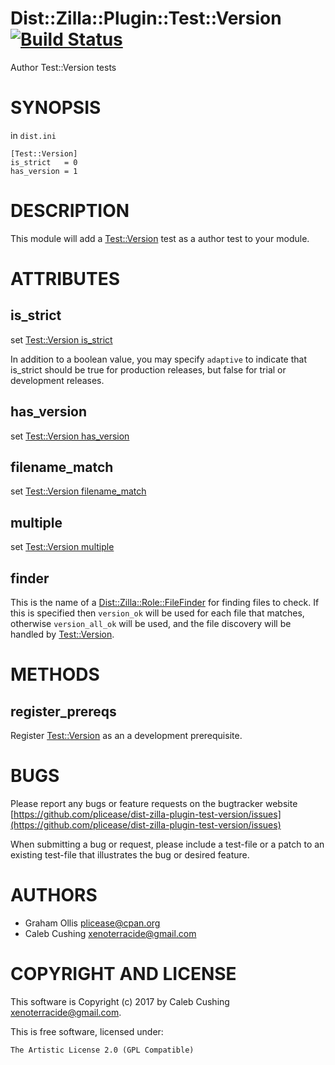 # Dist::Zilla::Plugin::Test::Version [![Build Status](https://secure.travis-ci.org/plicease/Dist-Zilla-Plugin-Test-Version.png)](http://travis-ci.org/plicease/Dist-Zilla-Plugin-Test-Version)

Author Test::Version tests

# SYNOPSIS

in `dist.ini`

    [Test::Version]
    is_strict   = 0
    has_version = 1

# DESCRIPTION

This module will add a [Test::Version](https://metacpan.org/pod/Test::Version) test as a author test to your module.

# ATTRIBUTES

## is\_strict

set [Test::Version is\_strict](https://metacpan.org/pod/Test::Version#is_strict)

In addition to a boolean value, you may specify `adaptive` to indicate that
is\_strict should be true for production releases, but false for trial or
development releases.

## has\_version

set [Test::Version has\_version](https://metacpan.org/pod/Test::Version#has_version)

## filename\_match

set [Test::Version filename\_match](https://metacpan.org/pod/Test::Version#filename_match)

## multiple

set [Test::Version multiple](https://metacpan.org/pod/Test::Version#multiple)

## finder

This is the name of a [Dist::Zilla::Role::FileFinder](https://metacpan.org/pod/Dist::Zilla::Role::FileFinder) for finding files to check.
If this is specified then `version_ok` will be used for each file that matches,
otherwise `version_all_ok` will be used, and the file discovery will be handled
by [Test::Version](https://metacpan.org/pod/Test::Version).

# METHODS

## register\_prereqs

Register [Test::Version](https://metacpan.org/pod/Test::Version) as an a development prerequisite.

# BUGS

Please report any bugs or feature requests on the bugtracker website
[https://github.com/plicease/dist-zilla-plugin-test-version/issues](https://github.com/plicease/dist-zilla-plugin-test-version/issues)

When submitting a bug or request, please include a test-file or a
patch to an existing test-file that illustrates the bug or desired
feature.

# AUTHORS

- Graham Ollis <plicease@cpan.org>
- Caleb Cushing <xenoterracide@gmail.com>

# COPYRIGHT AND LICENSE

This software is Copyright (c) 2017 by Caleb Cushing <xenoterracide@gmail.com>.

This is free software, licensed under:

    The Artistic License 2.0 (GPL Compatible)
